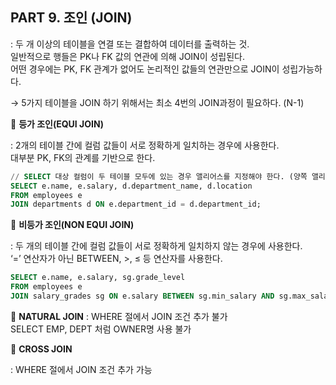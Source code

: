 ## PART 9. 조인 (JOIN)

: 두 개 이상의 테이블을 연결 또는 결합하여 데이터를 출력하는 것. </br>
일반적으로 행들은 PK나 FK 값의 연관에 의해 JOIN이 성립된다. </br>
어떤 경우에는 PK, FK 관계가 없어도 논리적인 값들의 연관만으로 JOIN이 성립가능하다.

  → 5가지 테이블을 JOIN 하기 위해서는 최소 4번의 JOIN과정이 필요하다. (N-1)

🔹 **등가 조인(EQUI JOIN)**

: 2개의 테이블 간에 컬럼 값들이 서로 정확하게 일치하는 경우에 사용한다. </br>
대부분 PK, FK의 관계를 기반으로 한다.

```sql
// SELECT 대상 컬럼이 두 테이블 모두에 있는 경우 앨리어스를 지정해야 한다. (양쪽 앨리어스 모두 무관)
SELECT e.name, e.salary, d.department_name, d.location
FROM employees e
JOIN departments d ON e.department_id = d.department_id;
```

🔹 **비등가 조인(NON EQUI JOIN)**

: 두 개의 테이블 간에 컬럼 값들이 서로 정확하게 일치하지 않는 경우에 사용한다. </br>
‘=’ 연산자가 아닌 BETWEEN, >, ≤ 등 연산자를 사용한다.

```sql
SELECT e.name, e.salary, sg.grade_level
FROM employees e
JOIN salary_grades sg ON e.salary BETWEEN sg.min_salary AND sg.max_salary;
```

🔹 **NATURAL JOIN**
: WHERE 절에서 JOIN 조건 추가 불가 </br>
SELECT EMP, DEPT 처럼 OWNER명 사용 불가

🔹 **CROSS JOIN**

: WHERE 절에서 JOIN 조건 추가 가능